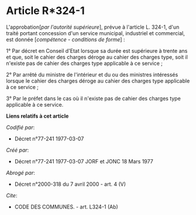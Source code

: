 # Article R*324-1

L'approbation[*par l'autorité supérieure*], prévue à l'article L. 324-1, d'un traité portant concession d'un service
municipal, industriel et commercial, est donnée [*compétence - conditions de forme*] :

1° Par décret en Conseil d'Etat lorsque sa durée est supérieure à trente ans et que, soit le cahier des charges déroge au
cahier des charges type, soit il n'existe pas de cahier des charges type applicable à ce service ;

2° Par arrêté du ministre de l'intérieur et du ou des ministres intéressés lorsque le cahier des charges déroge au cahier des
charges type applicable à ce service ;

3° Par le préfet dans le cas où il n'existe pas de cahier des charges type applicable à ce service.

**Liens relatifs à cet article**

_Codifié par_:

  - Décret n°77-241 1977-03-07

_Créé par_:

  - Décret n°77-241 1977-03-07 JORF et JONC 18 Mars 1977

_Abrogé par_:

  - Décret n°2000-318 du 7 avril 2000 - art. 4 (V)

_Cite_:

  - CODE DES COMMUNES. - art. L324-1 (Ab)
